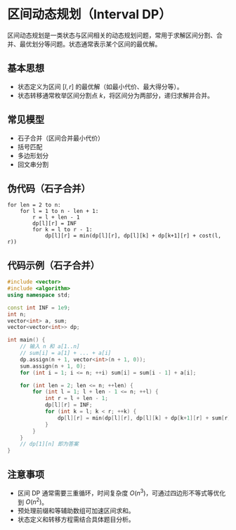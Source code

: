 
# 区间动态规划（Interval DP）

区间动态规划是一类状态与区间相关的动态规划问题，常用于求解区间分割、合并、最优划分等问题。状态通常表示某个区间的最优解。

## 基本思想

- 状态定义为区间 $[l, r]$ 的最优解（如最小代价、最大得分等）。
- 状态转移通常枚举区间分割点 $k$，将区间分为两部分，递归求解并合并。

## 常见模型

- 石子合并（区间合并最小代价）
- 括号匹配
- 多边形划分
- 回文串分割

## 伪代码（石子合并）

```pseudo
for len = 2 to n:
    for l = 1 to n - len + 1:
        r = l + len - 1
        dp[l][r] = INF
        for k = l to r - 1:
            dp[l][r] = min(dp[l][r], dp[l][k] + dp[k+1][r] + cost(l, r))
```

## 代码示例（石子合并）

```cpp
#include <vector>
#include <algorithm>
using namespace std;

const int INF = 1e9;
int n;
vector<int> a, sum;
vector<vector<int>> dp;

int main() {
    // 输入 n 和 a[1..n]
    // sum[i] = a[1] + ... + a[i]
    dp.assign(n + 1, vector<int>(n + 1, 0));
    sum.assign(n + 1, 0);
    for (int i = 1; i <= n; ++i) sum[i] = sum[i - 1] + a[i];

    for (int len = 2; len <= n; ++len) {
        for (int l = 1; l + len - 1 <= n; ++l) {
            int r = l + len - 1;
            dp[l][r] = INF;
            for (int k = l; k < r; ++k) {
                dp[l][r] = min(dp[l][r], dp[l][k] + dp[k+1][r] + sum[r] - sum[l-1]);
            }
        }
    }
    // dp[1][n] 即为答案
}
```

## 注意事项

- 区间 DP 通常需要三重循环，时间复杂度 $O(n^3)$，可通过四边形不等式等优化到 $O(n^2)$。
- 预处理前缀和等辅助数组可加速区间求和。
- 状态定义和转移方程需结合具体题目分析。

